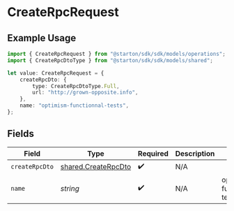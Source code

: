 # CreateRpcRequest

## Example Usage

```typescript
import { CreateRpcRequest } from "@starton/sdk/sdk/models/operations";
import { CreateRpcDtoType } from "@starton/sdk/sdk/models/shared";

let value: CreateRpcRequest = {
    createRpcDto: {
        type: CreateRpcDtoType.Full,
        url: "http://grown-opposite.info",
    },
    name: "optimism-functionnal-tests",
};
```

## Fields

| Field                                                             | Type                                                              | Required                                                          | Description                                                       | Example                                                           |
| ----------------------------------------------------------------- | ----------------------------------------------------------------- | ----------------------------------------------------------------- | ----------------------------------------------------------------- | ----------------------------------------------------------------- |
| `createRpcDto`                                                    | [shared.CreateRpcDto](../../../sdk/models/shared/createrpcdto.md) | :heavy_check_mark:                                                | N/A                                                               |                                                                   |
| `name`                                                            | *string*                                                          | :heavy_check_mark:                                                | N/A                                                               | optimism-functionnal-tests                                        |